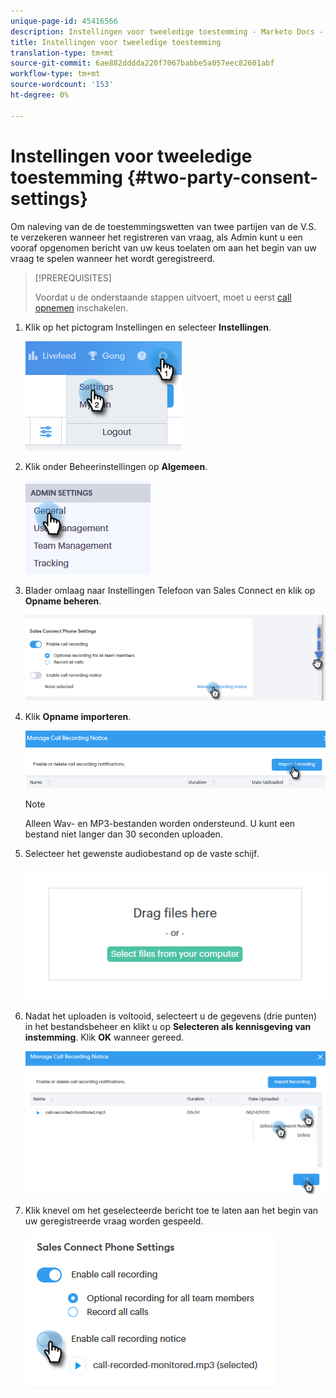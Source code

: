 ```yaml
---
unique-page-id: 45416566
description: Instellingen voor tweeledige toestemming - Marketo Docs - Productdocumentatie
title: Instellingen voor tweeledige toestemming
translation-type: tm+mt
source-git-commit: 6ae882dddda220f7067babbe5a057eec82601abf
workflow-type: tm+mt
source-wordcount: '153'
ht-degree: 0%

---
```



# Instellingen voor tweeledige toestemming {#two-party-consent-settings}

Om naleving van de de toestemmingswetten van twee partijen van de V.S. te verzekeren wanneer het registreren van vraag, als Admin kunt u een vooraf opgenomen bericht van uw keus toelaten om aan het begin van uw vraag te spelen wanneer het wordt geregistreerd.

>[!PREREQUISITES]
>
>Voordat u de onderstaande stappen uitvoert, moet u eerst [call opnemen](/help/marketo/product-docs/marketo-sales-connect/phone/enable-call-recording.md) inschakelen.

1. Klik op het pictogram Instellingen en selecteer **Instellingen**.

   ![](assets/one-1.png)

1. Klik onder Beheerinstellingen op **Algemeen**.

   ![](assets/two-1.png)

1. Blader omlaag naar Instellingen Telefoon van Sales Connect en klik op **Opname beheren**.

   ![](assets/three-1.png)

1. Klik **Opname importeren**.

   ![](assets/four-1.png)

   >[!NOTE]
   >
   >Alleen Wav- en MP3-bestanden worden ondersteund. U kunt een bestand niet langer dan 30 seconden uploaden.

1. Selecteer het gewenste audiobestand op de vaste schijf.

   ![](assets/five.png)

1. Nadat het uploaden is voltooid, selecteert u de gegevens (drie punten) in het bestandsbeheer en klikt u op **Selecteren als kennisgeving van instemming**. Klik **OK** wanneer gereed.

   ![](assets/six.png)

1. Klik knevel om het geselecteerde bericht toe te laten aan het begin van uw geregistreerde vraag worden gespeeld.

   ![](assets/seven.png)
